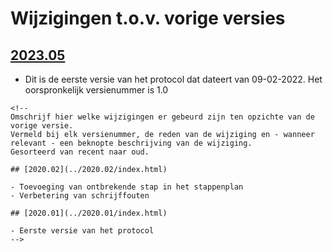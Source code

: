 # Wijzigingen t.o.v. vorige versies

## [2023.05](../2023.05/index.html)

-   Dit is de eerste versie van het protocol dat dateert van 09-02-2022. Het oorspronkelijk versienummer is 1.0

```{=html}
<!--
Omschrijf hier welke wijzigingen er gebeurd zijn ten opzichte van de vorige versie. 
Vermeld bij elk versienummer, de reden van de wijziging en - wanneer relevant - een beknopte beschrijving van de wijziging.
Gesorteerd van recent naar oud. 

## [2020.02](../2020.02/index.html)

- Toevoeging van ontbrekende stap in het stappenplan
- Verbetering van schrijffouten

## [2020.01](../2020.01/index.html)

- Eerste versie van het protocol
-->
```
